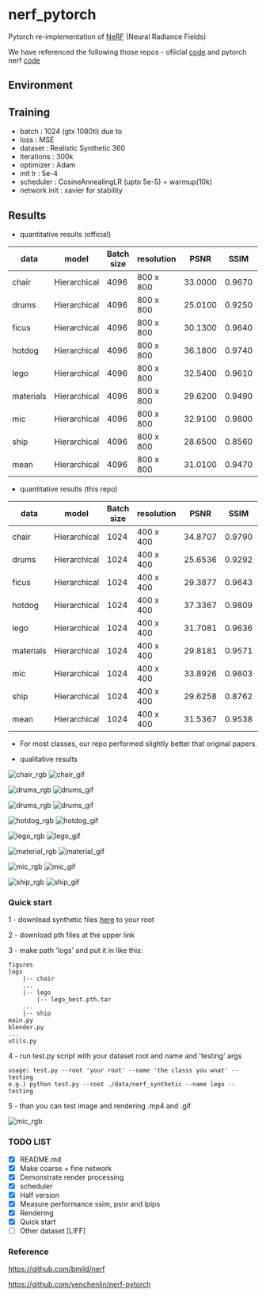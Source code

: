 # nerf_pytorch

Pytorch re-implementation of [NeRF](http://www.matthewtancik.com/nerf) (Neural Radiance Fields)

We have referenced the following those repos - ofiiclal [code](https://github.com/bmild/nerf) and pytorch nerf [code](https://github.com/yenchenlin/nerf-pytorch)


## Environment

## Training

- batch : 1024 (gtx 1080ti) due to 
- loss : MSE
- dataset : Realistic Synthetic 360
- iterations : 300k
- optimizer : Adam
- init lr : 5e-4
- scheduler : CosineAnnealingLR (upto 5e-5) + warmup(10k)
- network init : xavier for stability 

## Results

- quantitative results (official)

| data          |  model             | Batch size     | resolution |  PSNR   |  SSIM  | LPIPS  | 
|---------------|--------------------|----------------|------------|---------|--------|--------|
| chair         | Hierarchical       | 4096           | 800 x 800  | 33.0000 | 0.9670 | 0.0460 | 
| drums         | Hierarchical       | 4096           | 800 x 800  | 25.0100 | 0.9250 | 0.0910 | 
| ficus         | Hierarchical       | 4096           | 800 x 800  | 30.1300 | 0.9640 | 0.0440 | 
| hotdog        | Hierarchical       | 4096           | 800 x 800  | 36.1800 | 0.9740 | 0.1210 | 
| lego          | Hierarchical       | 4096           | 800 x 800  | 32.5400 | 0.9610 | 0.0500 | 
| materials     | Hierarchical       | 4096           | 800 x 800  | 29.6200 | 0.9490 | 0.0630 | 
| mic           | Hierarchical       | 4096           | 800 x 800  | 32.9100 | 0.9800 | 0.0280 | 
| ship          | Hierarchical       | 4096           | 800 x 800  | 28.6500 | 0.8560 | 0.2060 | 
| mean          | Hierarchical       | 4096           | 800 x 800  | 31.0100 | 0.9470 | 0.0810 | 

- quantitative results (this repo)

| data          | model              | Batch size     | resolution |  PSNR   |  SSIM  | LPIPS  | Link | 
|---------------|--------------------|----------------|------------|---------|--------|--------|------|
| chair         | Hierarchical       | 1024           | 400 x 400  | 34.8707 | 0.9790 | 0.0280 | [link](https://livecauac-my.sharepoint.com/:u:/g/personal/csm8167_cau_ac_kr/ETsPfnY_ohFIt5okXA9of4wBdmviTiU2mMMxS44Loz85ew) |  
| drums         | Hierarchical       | 1024           | 400 x 400  | 25.6536 | 0.9292 | 0.0769 | [link](https://livecauac-my.sharepoint.com/:u:/g/personal/csm8167_cau_ac_kr/Ect9iuZVm2xEkRiKhiegxwEBp0vz0LGBF5tMabLe8EUy4w) | 
| ficus         | Hierarchical       | 1024           | 400 x 400  | 29.3877 | 0.9643 | 0.0447 | [link](https://livecauac-my.sharepoint.com/:u:/g/personal/csm8167_cau_ac_kr/EYhf5_lSY3lHtResPgI9940BEUdzZeU04_M6RJkDRrGyYA) | 
| hotdog        | Hierarchical       | 1024           | 400 x 400  | 37.3367 | 0.9809 | 0.0294 | [link](https://livecauac-my.sharepoint.com/:u:/g/personal/csm8167_cau_ac_kr/EURUZTliqixLmNArQ5FQfWMB7eodTTXDzlpqhsPh7toi9A) | 
| lego          | Hierarchical       | 1024           | 400 x 400  | 31.7081 | 0.9636 | 0.0386 | [link](https://livecauac-my.sharepoint.com/:u:/g/personal/csm8167_cau_ac_kr/EUjqsS-vTmNOrOs-PO8uOPoBXgGVoW5-VOeCkn986iZOpQ) | 
| materials     | Hierarchical       | 1024           | 400 x 400  | 29.8181 | 0.9571 | 0.0534 | [link](https://livecauac-my.sharepoint.com/:u:/g/personal/csm8167_cau_ac_kr/EYnayR9P5a1No8mctOjWUgwBW0CLak30IeEXXmW7mATzvw) | 
| mic           | Hierarchical       | 1024           | 400 x 400  | 33.8926 | 0.9803 | 0.0239 | [link](https://livecauac-my.sharepoint.com/:u:/g/personal/csm8167_cau_ac_kr/EcWVEi5Al3FGnMM18nE8p-0BLTVTOaIqP0HE0txACXHo1w) | 
| ship          | Hierarchical       | 1024           | 400 x 400  | 29.6258 | 0.8762 | 0.1342 | [link](https://livecauac-my.sharepoint.com/:u:/g/personal/csm8167_cau_ac_kr/EUiZG2RitnpCpUIo2S-eAmgB1Pho2c4Fq3QXLRUy_hGtsg) | 
| mean          | Hierarchical       | 1024           | 400 x 400  | 31.5367 | 0.9538 | 0.0536 | -    | 

- For most classes, our repo performed slightly better that original papers.

- qualitative results

![chair_rgb](./figures/chair_000.png)
![chair_gif](./figures/chair_rgb.gif)

![drums_rgb](./figures/drums_000.png)
![drums_gif](./figures/drums_rgb.gif)

![drums_rgb](./figures/ficus_000.png)
![drums_gif](./figures/ficus_rgb.gif)

![hotdog_rgb](./figures/hotdog_000.png)
![hotdog_gif](./figures/hotdog_rgb.gif)

![lego_rgb](./figures/000.png)
![lego_gif](./figures/lego.gif)

![material_rgb](./figures/materials_000.png)
![material_gif](./figures/materials_rgb.gif)

![mic_rgb](./figures/mic_000.png)
![mic_gif](./figures/mic_rgb.gif)

![ship_rgb](./figures/ship_000.png)
![ship_gif](./figures/ship_rgb.gif)

### Quick start

1 - download synthetic files [here](https://drive.google.com/drive/folders/128yBriW1IG_3NJ5Rp7APSTZsJqdJdfc1) to your root 

2 - download pth files at the upper link

3 - make path 'logs' and put it in like this:

```
figures
logs
    |-- chair
    ...
    |-- lego
        |-- lego_best.pth.tar
    ...
    |-- ship
main.py
blender.py
...
utils.py
```

4 - run test.py script with your dataset root and name and 'testing' args 

```
usage: test.py --root 'your root' --name 'the classs you wnat' --testing 
e.g.) python test.py --root ./data/nerf_synthetic --name lego --testing
```

5 - than you can test image and rendering .mp4 and .gif

![mic_rgb](./figures/lego_004.png)

### TODO LIST

- [x] README.md
- [x] Make coarse + fine network 
- [x] Demonstrate render processing
- [x] scheduler
- [x] Half version 
- [x] Measure performance ssim, psnr and lpips
- [x] Rendering
- [x] Quick start 
- [ ] Other dataset [LIFF]

### Reference

https://github.com/bmild/nerf

https://github.com/yenchenlin/nerf-pytorch
